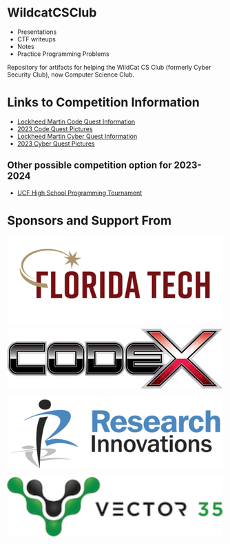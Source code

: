 # WildcatCSClub

* Presentations
* CTF writeups
* Notes
* Practice Programming Problems

Repository for artifacts for helping the WildCat CS Club (formerly Cyber
Security Club), now Computer Science Club.

# Links to Competition Information

* [Lockheed Martin Code Quest Information](https://www.lockheedmartin.com/en-us/who-we-are/communities/codequest.html)
* [2023 Code Quest Pictures](https://lockheedmartin.smugmug.com/Code-Quest/Code-Quest-2023/FL-Orlando/)
* [Lockheed Martin Cyber Quest Information](https://www.lockheedmartin.com/en-us/who-we-are/communities/cyber-quest.html)
* [2023 Cyber Quest Pictures](https://lockheedmartin.smugmug.com/CYBERQUEST/CYBERQUEST-2023/Orlando-FL/)

## Other possible competition option for 2023-2024

* [UCF High School Programming Tournament](https://hspt.ucfprogrammingteam.org/index.php/hspt/this-year-s-tournament)

# Sponsors and Support From

![Florida Tech](sponsors/fit.png)

![Raytheon CODEX](sponsors/raytheon_codex.png)

![RII](sponsors/rii.png)

![Vector 35](sponsors/vector35.png)

